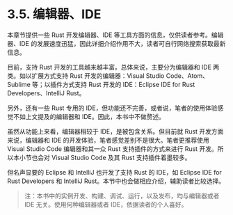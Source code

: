# 3.5. 编辑器、IDE

本章节提供一些 Rust 开发编辑器、IDE 等工具方面的信息，仅供读者参考。编辑器、IDE 的发展速度迅猛，因此详细介绍作用不大，读者可自行网络搜索获取最新信息。

目前，支持 Rust 开发的工具越来越丰富。总体来说，主要分为编辑器和 IDE 两类。如以扩展方式支持 Rust 开发的编辑器：Visual Studio Code、Atom、Sublime 等；以插件方式支持 Rust 开发的 IDE：Eclipse IDE for Rust Developers、IntelliJ Rust。

另外，还有一些 Rust 专用的 IDE，但功能还不完善，或者说，笔者的使用体验感觉不如上文提及的编辑器和 IDE。因此，本书中不做赘述。

虽然从功能上来看，编辑器相较于 IDE，是被包含关系。但目前就 Rust 开发方面来说，编辑器和 IDE 的开发体验，笔者感觉差别不是很大。笔者更推荐使用 Visual Studio Code 编辑器和其一众 Rust 支持插件的方式来进行 Rust 开发。所以本小节也会对 Visual Studio Code 及其 Rust 支持插件着墨较多。

但名声显要的 Eclipse 和 IntelliJ 也开发了支持 Rust 的 IDE，如 Eclipse IDE for Rust Developers 和 IntelliJ Rust。本节中也会做相应介绍，辅助读者比较选择。

> 注：本书中的实例开发、构建、调试、运行，以及发布，均与编辑器或者 IDE 无关。使用何种编辑器或者 IDE，依据读者的个人喜好。
